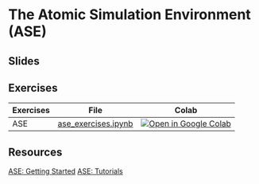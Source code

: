 # The Atomic Simulation Environment (ASE)

## Slides

## Exercises

| Exercises | File | Colab |
| --------  | ---- | ------ |
| ASE | [ase_exercises.ipynb](https://github.com/Mads-PeterVC/imlms/blob/main/lessons/lesson_1/oop_exercises.ipynb) | [ ![Open in Google Colab] ](https://colab.research.google.com/github/Mads-PeterVC/imlms/blob/main/lessons/lesson_2/ase_exercises.ipynb#) |

[Open in Google Colab]: https://colab.research.google.com/assets/colab-badge.svg

## Resources

[ASE: Getting Started](https://wiki.fysik.dtu.dk/ase/gettingstarted/gettingstarted.html)
[ASE: Tutorials](https://wiki.fysik.dtu.dk/ase/tutorials/tutorials.html)
